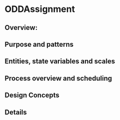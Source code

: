 # ODDAssignment
## Overview:
## Purpose and patterns 
## Entities, state variables and scales
## Process overview and scheduling
## Design Concepts
## Details
